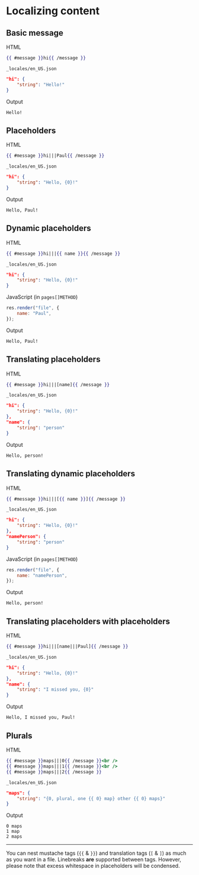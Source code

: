 # Localizing content

## Basic message

HTML

```handlebars
{{ #message }}hi{{ /message }}
```

`_locales/en_US.json`

```json
"hi": {
	"string": "Hello!"
}
```

Output

```plaintext
Hello!
```

## Placeholders

HTML

```handlebars
{{ #message }}hi|||Paul{{ /message }}
```

`_locales/en_US.json`

```json
"hi": {
	"string": "Hello, {0}!"
}
```

Output

```plaintext
Hello, Paul!
```

## Dynamic placeholders

HTML

```handlebars
{{ #message }}hi|||{{ name }}{{ /message }}
```

`_locales/en_US.json`

```json
"hi": {
	"string": "Hello, {0}!"
}
```

JavaScript (in `pages[]METHOD`)

```javascript
res.render("file", {
	name: "Paul",
});
```

Output

```plaintext
Hello, Paul!
```

## Translating placeholders

HTML

```handlebars
{{ #message }}hi|||[name]{{ /message }}
```

`_locales/en_US.json`

```json
"hi": {
	"string": "Hello, {0}!"
},
"name": {
	"string": "person"
}
```

Output

```plaintext
Hello, person!
```

## Translating dynamic placeholders

HTML

```handlebars
{{ #message }}hi|||[{{ name }}]{{ /message }}
```

`_locales/en_US.json`

```json
"hi": {
	"string": "Hello, {0}!"
},
"namePerson": {
	"string": "person"
}
```

JavaScript (in `pages[]METHOD`)

```javascript
res.render("file", {
	name: "namePerson",
});
```

Output

```plaintext
Hello, person!
```

## Translating placeholders with placeholders

HTML

```handlebars
{{ #message }}hi|||[name|||Paul]{{ /message }}
```

`_locales/en_US.json`

```json
"hi": {
	"string": "Hello, {0}!"
},
"name": {
	"string": "I missed you, {0}"
}
```

Output

```plaintext
Hello, I missed you, Paul!
```

## Plurals

HTML

```handlebars
{{ #message }}maps|||0{{ /message }}<br />
{{ #message }}maps|||1{{ /message }}<br />
{{ #message }}maps|||2{{ /message }}
```

`_locales/en_US.json`

```json
"maps": {
	"string": "{0, plural, one {{ 0} map} other {{ 0} maps}"
}
```

Output

```plaintext
0 maps
1 map
2 maps
```

---

<!-- mustache-format-ignore -->

You can nest mustache tags (`{{` & `}}`) and translation tags (`[` & `]`) as much as you want in a file. Linebreaks **are** supported between tags. However, please note that excess whitespace in placeholders will be condensed.
